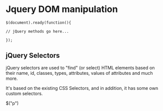 # Jquery DOM manipulation

    $(document).ready(function(){

    // jQuery methods go here...

    }); 


## jQuery Selectors
jQuery selectors are used to "find" (or select) HTML elements based on their name, id, classes, types, attributes, values of attributes and much more.

It's based on the existing CSS Selectors, and in addition, it has some own custom selectors.

$("p") 